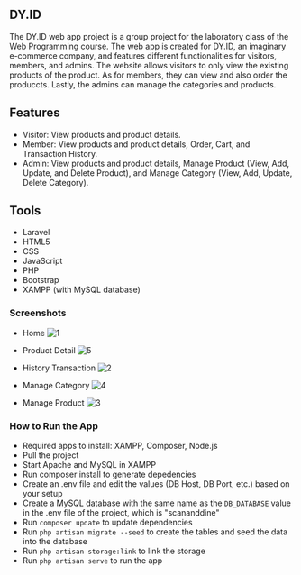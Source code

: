## DY.ID

The DY.ID web app project is a group project for the laboratory class of the Web Programming course. The web app is created for DY.ID, an imaginary e-commerce company, and features different functionalities for visitors, members, and admins. The website allows visitors to only view the existing products of the product. As for members, they can view and also order the produccts. Lastly, the admins can manage the categories and products.



## Features
- Visitor: View products and product details.
- Member: View products and product details, Order, Cart, and Transaction History.
- Admin: View products and product details, Manage Product (View, Add, Update, and Delete Product), and Manage Category (View, Add, Update, Delete Category).



## Tools
- Laravel
- HTML5
- CSS
- JavaScript
- PHP
- Bootstrap
- XAMPP (with MySQL database)



### Screenshots
- Home 
![1](https://user-images.githubusercontent.com/79920236/170665471-9f00aa22-9cd6-4b4f-8316-92b78bcbfab6.png)

- Product Detail
![5](https://user-images.githubusercontent.com/79920236/170665492-b53fe7d1-6b7b-42ca-a89c-66270a99d391.png)

- History Transaction
![2](https://user-images.githubusercontent.com/79920236/170665530-d38685cb-d9bd-472c-bb91-903df57bab31.png)

- Manage Category
![4](https://user-images.githubusercontent.com/79920236/170665593-8fc62324-7ae6-4267-b1fe-f1fd73a164a9.png)

- Manage Product
![3](https://user-images.githubusercontent.com/79920236/170665609-67937c70-3865-456f-9d3b-8144f534cdb8.png)



### How to Run the App
- Required apps to install: XAMPP, Composer, Node.js
- Pull the project
- Start Apache and MySQL in XAMPP
- Run composer install to generate depedencies
- Create an .env file and edit the values (DB Host, DB Port, etc.) based on your setup
- Create a MySQL database with the same name as the ```DB_DATABASE``` value in the .env file of the project, which is "scananddine"
- Run ```composer update``` to update dependencies
- Run ```php artisan migrate --seed``` to create the tables and seed the data into the database
- Run ```php artisan storage:link``` to link the storage
- Run ```php artisan serve``` to run the app

